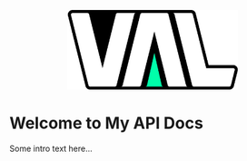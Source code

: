 <p align="center">
  <img src="logo.png" alt="logo" width="300"/>
</p>

# Welcome to My API Docs

Some intro text here...